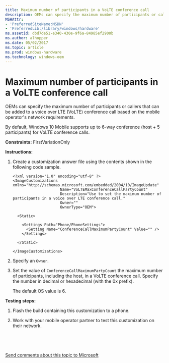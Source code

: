 ```yaml
---
title: Maximum number of participants in a VoLTE conference call
description: OEMs can specify the maximum number of participants or callers that can be added to a voice over LTE (VoLTE) conference call based on the mobile operator's network requirements.
MSHAttr:
- 'PreferredSiteName:MSDN'
- 'PreferredLib:/library/windows/hardware'
ms.assetid: dbd7de51-e340-430e-9f6a-84985ef2900b
ms.author: alhopper
ms.date: 05/02/2017
ms.topic: article
ms.prod: windows-hardware
ms.technology: windows-oem
---
```


# Maximum number of participants in a VoLTE conference call


OEMs can specify the maximum number of participants or callers that can be added to a voice over LTE (VoLTE) conference call based on the mobile operator's network requirements.

By default, Windows 10 Mobile supports up to 6-way conference (host + 5 participants) for VoLTE conference calls.

<a href="" id="constraints---firstvariationonly"></a>**Constraints:** FirstVariationOnly  

<a href="" id="instructions-"></a>**Instructions:**  
1.  Create a customization answer file using the contents shown in the following code sample.

    ``` syntax
    <?xml version="1.0" encoding="utf-8" ?>  
    <ImageCustomizations xmlns="http://schemas.microsoft.com/embedded/2004/10/ImageUpdate"  
                         Name="VoLTEMaxConferenceCallPartyCount"  
                         Description="Use to set the maximum number of participants in a voice over LTE conference call."  
                         Owner=""  
                         OwnerType="OEM"> 
      
      <Static>  

        <Settings Path="Phone/PhoneSettings">  
          <Setting Name="ConferenceCallMaximumPartyCount" Value="" />
        </Settings>  

      </Static>

    </ImageCustomizations>
    ```

2.  Specify an `Owner`.

3.  Set the value of `ConferenceCallMaximumPartyCount` the maximum number of participants, including the host, in a VoLTE conference call. Specify the number in decimal or hexadecimal (with the 0x prefix).

    The default OS value is 6.

<a href="" id="testing-steps-"></a>**Testing steps:**  
1.  Flash the build containing this customization to a phone.

2.  Work with your mobile operator partner to test this customization on their network.

 

 

[Send comments about this topic to Microsoft](mailto:wsddocfb@microsoft.com?subject=Documentation%20feedback%20%5Bp_phCustomization\p_phCustomization%5D:%20Maximum%20number%20of%20participants%20in%20a%20VoLTE%20conference%20call%20%20RELEASE:%20%289/7/2016%29&body=%0A%0APRIVACY%20STATEMENT%0A%0AWe%20use%20your%20feedback%20to%20improve%20the%20documentation.%20We%20don't%20use%20your%20email%20address%20for%20any%20other%20purpose,%20and%20we'll%20remove%20your%20email%20address%20from%20our%20system%20after%20the%20issue%20that%20you're%20reporting%20is%20fixed.%20While%20we're%20working%20to%20fix%20this%20issue,%20we%20might%20send%20you%20an%20email%20message%20to%20ask%20for%20more%20info.%20Later,%20we%20might%20also%20send%20you%20an%20email%20message%20to%20let%20you%20know%20that%20we've%20addressed%20your%20feedback.%0A%0AFor%20more%20info%20about%20Microsoft's%20privacy%20policy,%20see%20http://privacy.microsoft.com/default.aspx. "Send comments about this topic to Microsoft")





